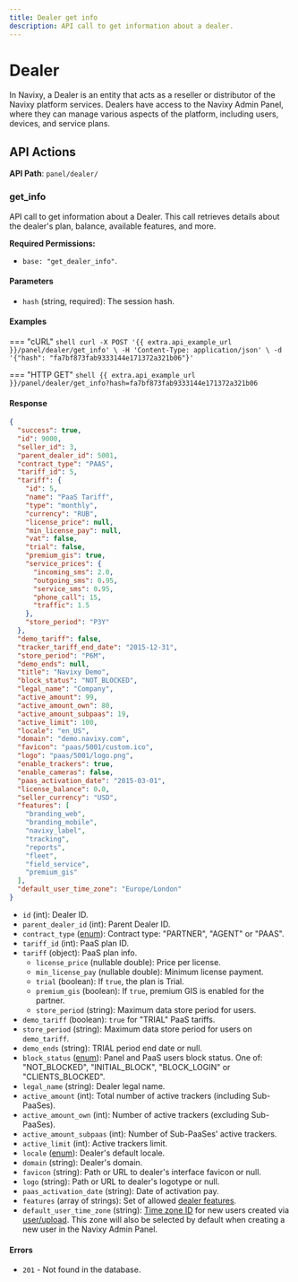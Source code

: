 ```yaml
---
title: Dealer get info
description: API call to get information about a dealer.
---
```


# Dealer

In Navixy, a Dealer is an entity that acts as a reseller or distributor of the Navixy platform services. Dealers have access to the Navixy Admin Panel, where they can manage various aspects of the platform, including users, devices, and service plans.

## API Actions

**API Path**: `panel/dealer/`

### get\_info

API call to get information about a Dealer. This call retrieves details about the dealer's plan, balance, available features, and more.

**Required Permissions:**

* `base: "get_dealer_info"`.

#### Parameters

* `hash` (string, required): The session hash.

#### Examples

\=== "cURL" `shell curl -X POST '{{ extra.api_example_url }}/panel/dealer/get_info' \ -H 'Content-Type: application/json' \ -d '{"hash": "fa7bf873fab9333144e171372a321b06"}'`

\=== "HTTP GET" `shell {{ extra.api_example_url }}/panel/dealer/get_info?hash=fa7bf873fab9333144e171372a321b06`

#### Response

```json
{
  "success": true,
  "id": 9000,
  "seller_id": 3,
  "parent_dealer_id": 5001,
  "contract_type": "PAAS",
  "tariff_id": 5,
  "tariff": {
    "id": 5,
    "name": "PaaS Tariff",
    "type": "monthly",
    "currency": "RUB",
    "license_price": null,
    "min_license_pay": null,
    "vat": false,
    "trial": false,
    "premium_gis": true,
    "service_prices": {
      "incoming_sms": 2.0,
      "outgoing_sms": 0.95,
      "service_sms": 0.95,
      "phone_call": 15,
      "traffic": 1.5
    },
    "store_period": "P3Y"
  },
  "demo_tariff": false,
  "tracker_tariff_end_date": "2015-12-31",
  "store_period": "P6M",
  "demo_ends": null,
  "title": "Navixy Demo",
  "block_status": "NOT_BLOCKED",
  "legal_name": "Company",
  "active_amount": 99,
  "active_amount_own": 80,
  "active_amount_subpaas": 19,
  "active_limit": 100,
  "locale": "en_US",
  "domain": "demo.navixy.com",
  "favicon": "paas/5001/custom.ico",
  "logo": "paas/5001/logo.png",
  "enable_trackers": true,
  "enable_cameras": false,
  "paas_activation_date": "2015-03-01",
  "license_balance": 0.0,
  "seller_currency": "USD",
  "features": [
    "branding_web",
    "branding_mobile",
    "navixy_label",
    "tracking",
    "reports",
    "fleet",
    "field_service",
    "premium_gis"
  ],
  "default_user_time_zone": "Europe/London"
}
```

* `id` (int): Dealer ID.
* `parent_dealer_id` (int): Parent Dealer ID.
* `contract_type` ([enum](../../../user-api/backend-api/getting-started/introduction.md#data-types)): Contract type: "PARTNER", "AGENT" or "PAAS".
* `tariff_id` (int): PaaS plan ID.
* `tariff` (object): PaaS plan info.
  * `license_price` (nullable double): Price per license.
  * `min_license_pay` (nullable double): Minimum license payment.
  * `trial` (boolean): If `true`, the plan is Trial.
  * `premium_gis` (boolean): If `true`, premium GIS is enabled for the partner.
  * `store_period` (string): Maximum data store period for users.
* `demo_tariff` (boolean): `true` for "TRIAL" PaaS tariffs.
* `store_period` (string): Maximum data store period for users on `demo_tariff`.
* `demo_ends` (string): TRIAL period end date or null.
* `block_status` ([enum](../../../user-api/backend-api/getting-started/introduction.md#data-types)): Panel and PaaS users block status. One of: "NOT\_BLOCKED", "INITIAL\_BLOCK", "BLOCK\_LOGIN" or "CLIENTS\_BLOCKED".
* `legal_name` (string): Dealer legal name.
* `active_amount` (int): Total number of active trackers (including Sub-PaaSes).
* `active_amount_own` (int): Number of active trackers (excluding Sub-PaaSes).
* `active_amount_subpaas` (int): Number of Sub-PaaSes' active trackers.
* `active_limit` (int): Active trackers limit.
* `locale` ([enum](../../../user-api/backend-api/getting-started/introduction.md#data-types)): Dealer's default locale.
* `domain` (string): Dealer's domain.
* `favicon` (string): Path or URL to dealer's interface favicon or null.
* `logo` (string): Path or URL to dealer's logotype or null.
* `paas_activation_date` (string): Date of activation pay.
* `features` (array of strings): Set of allowed [dealer features](../../../user-api/resources/commons/settings/dealer.md#dealer-features).
* `default_user_time_zone` (string): [Time zone ID](../timezone.md) for new users created via [user/upload](../user/index.md#upload). This zone will also be selected by default when creating a new user in the Navixy Admin Panel.

#### Errors

* `201` - Not found in the database.
